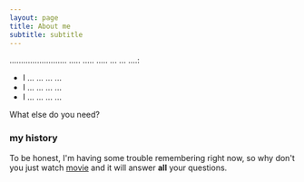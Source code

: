 ```yaml
---
layout: page
title: About me
subtitle: subtitle
---
```


......................... ..... ..... ..... ... ... ....:

- I ... ... ... ...
- I ... ... ... ...
- I ... ... ... ...

What else do you need?

### my history

To be honest, I'm having some trouble remembering right now, 
so why don't you just watch 
[movie](http://en.wikipedia.org/wiki/The_Princess_Bride_%28film%29)
and it will answer **all** your questions.
